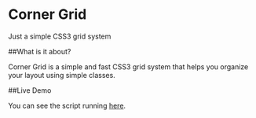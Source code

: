 Corner Grid
==========

Just a simple CSS3 grid system

##What is it about?

Corner Grid is a simple and fast CSS3 grid system that helps you organize your layout using simple classes.

##Live Demo


You can see the script running <a href="http://allanesquina.github.io/cornergrid/" target="_blank">here</a>.
